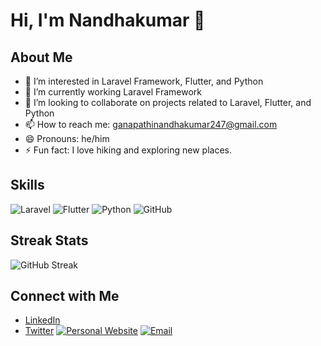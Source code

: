 # Hi, I'm Nandhakumar 👋

## About Me
- 👀 I’m interested in Laravel Framework, Flutter, and Python
- 🌱 I’m currently working Laravel Framework
- 💞️ I’m looking to collaborate on projects related to Laravel, Flutter, and Python
- 📫 How to reach me: ganapathinandhakumar247@gmail.com
- 😄 Pronouns: he/him
- ⚡ Fun fact: I love hiking and exploring new places.

## Skills
![Laravel](https://img.shields.io/badge/Laravel-%23FF2D20.svg?style=for-the-badge&logo=laravel&logoColor=white)
![Flutter](https://img.shields.io/badge/Flutter-%2302569B.svg?style=for-the-badge&logo=Flutter&logoColor=white)
![Python](https://img.shields.io/badge/Python-%233776AB.svg?style=for-the-badge&logo=python&logoColor=white)
![GitHub](https://img.shields.io/badge/GitHub-%244776AB.svg?style=for-the-badge&logo=python&logoColor=white)

## Streak Stats
![GitHub Streak](https://github-readme-streak-stats.herokuapp.com/?user=yourusername&theme=radical)

## Connect with Me
- [LinkedIn](https://www.linkedin.com/in/yourprofile)
- [Twitter](https://twitter.com/yourprofile)
[![Personal Website](https://img.shields.io/badge/Website-Visit-blue)](https://www.yourwebsite.com)
[![Email](https://img.shields.io/badge/Email-Contact-red)](mailto:youremail@example.com)
